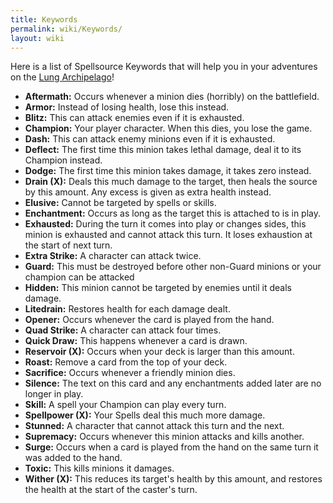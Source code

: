 ```yaml
---
title: Keywords
permalink: wiki/Keywords/
layout: wiki
---
```


Here is a list of Spellsource Keywords that will help you in your
adventures on the [Lung Archipelago](/wiki/Lung_Archipelago "wikilink")!

-   **Aftermath:** Occurs whenever a minion dies (horribly) on the
    battlefield.
-   **Armor:** Instead of losing health, lose this instead.
-   **Blitz:** This can attack enemies even if it is exhausted.
-   **Champion:** Your player character. When this dies, you lose the
    game.
-   **Dash:** This can attack enemy minions even if it is exhausted.
-   **Deflect:** The first time this minion takes lethal damage, deal it
    to its Champion instead.
-   **Dodge:** The first time this minion takes damage, it takes zero
    instead.
-   **Drain (X):** Deals this much damage to the target, then heals the
    source by this amount. Any excess is given as extra health instead.
-   **Elusive:** Cannot be targeted by spells or skills.
-   **Enchantment:** Occurs as long as the target this is attached to is
    in play.
-   **Exhausted:** During the turn it comes into play or changes sides,
    this minion is exhausted and cannot attack this turn. It loses
    exhaustion at the start of next turn.
-   **Extra Strike:** A character can attack twice.
-   **Guard:** This must be destroyed before other non-Guard minions or
    your champion can be attacked
-   **Hidden:** This minion cannot be targeted by enemies until it deals
    damage.
-   **Litedrain:** Restores health for each damage dealt.
-   **Opener:** Occurs whenever the card is played from the hand.
-   **Quad Strike:** A character can attack four times.
-   **Quick Draw:** This happens whenever a card is drawn.
-   **Reservoir (X):** Occurs when your deck is larger than this amount.
-   **Roast:** Remove a card from the top of your deck.
-   **Sacrifice:** Occurs whenever a friendly minion dies.
-   **Silence:** The text on this card and any enchantments added later
    are no longer in play.
-   **Skill:** A spell your Champion can play every turn.
-   **Spellpower (X):** Your Spells deal this much more damage.
-   **Stunned:** A character that cannot attack this turn and the next.
-   **Supremacy:** Occurs whenever this minion attacks and kills
    another.
-   **Surge:** Occurs when a card is played from the hand on the same
    turn it was added to the hand.
-   **Toxic:** This kills minions it damages.
-   **Wither (X):** This reduces its target's health by this amount, and
    restores the health at the start of the caster's turn.
